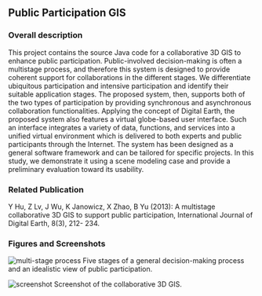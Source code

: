 ## Public Participation GIS

### Overall description
This project contains the source Java code for a collaborative 3D GIS to enhance public participation. Public-involved decision-making is often a multistage process, and therefore this system is designed to provide coherent support for collaborations in the different stages. We differentiate ubiquitous participation and intensive participation and identify their suitable application stages. The proposed system, then, supports both of the two types of participation by providing synchronous and asynchronous collaboration functionalities. Applying the concept of Digital Earth, the proposed system also features a virtual globe-based user interface. Such an interface integrates a variety of data, functions, and services into a unified virtual environment which is delivered to both experts and public participants through the Internet. The system has been designed as a general software framework and can be tailored for specific projects. In this study, we demonstrate it using a scene modeling case and provide a preliminary evaluation toward its usability.

### Related Publication
Y Hu, Z Lv, J Wu, K Janowicz, X Zhao, B Yu (2013): A multistage collaborative 3D GIS to support public participation, International Journal of Digital Earth, 8(3), 212- 234.

### Figures and Screenshots
![multi-stage process](http://www.tandfonline.com/na101/home/literatum/publisher/tandf/journals/content/tjde20/2015/tjde20.v008.i03/17538947.2013.866172/20150326/images/large/tjde_a_866172_f0001_oc.jpeg)
Five stages of a general decision-making process and an idealistic view of public participation.

![screenshot](http://www.tandfonline.com/na101/home/literatum/publisher/tandf/journals/content/tjde20/2015/tjde20.v008.i03/17538947.2013.866172/20150326/images/large/tjde_a_866172_f0007_oc.jpeg)
Screenshot of the collaborative 3D GIS.
